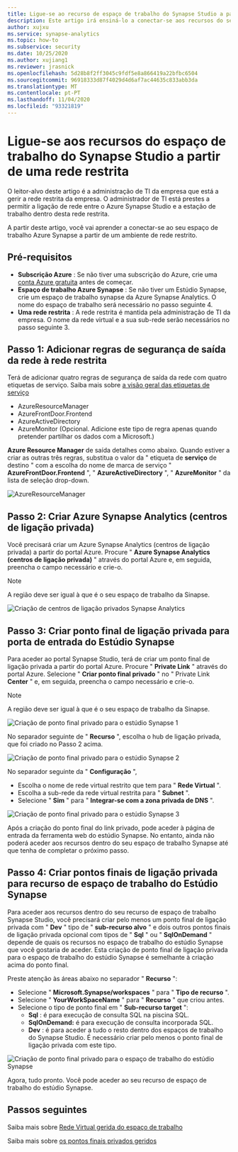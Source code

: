 ```yaml
---
title: Ligue-se ao recurso de espaço de trabalho do Synapse Studio a partir de uma rede restrita
description: Este artigo irá ensiná-lo a conectar-se aos recursos do seu espaço de trabalho Azure Synapse Studio a partir de uma rede restrita
author: xujxu
ms.service: synapse-analytics
ms.topic: how-to
ms.subservice: security
ms.date: 10/25/2020
ms.author: xujiang1
ms.reviewer: jrasnick
ms.openlocfilehash: 5d28b8f2ff3045c9fdf5e8a866419a22bfbc6504
ms.sourcegitcommit: 96918333d87f4029d4d6af7ac44635c833abb3da
ms.translationtype: MT
ms.contentlocale: pt-PT
ms.lasthandoff: 11/04/2020
ms.locfileid: "93321819"
---
```

# <a name="connect-to-synapse-studio-workspace-resources-from-a-restricted-network"></a>Ligue-se aos recursos do espaço de trabalho do Synapse Studio a partir de uma rede restrita

O leitor-alvo deste artigo é a administração de TI da empresa que está a gerir a rede restrita da empresa. O administrador de TI está prestes a permitir a ligação de rede entre o Azure Synapse Studio e a estação de trabalho dentro desta rede restrita.

A partir deste artigo, você vai aprender a conectar-se ao seu espaço de trabalho Azure Synapse a partir de um ambiente de rede restrito. 

## <a name="prerequisites"></a>Pré-requisitos

* **Subscrição Azure** : Se não tiver uma subscrição do Azure, crie uma [conta Azure gratuita](https://azure.microsoft.com/free/) antes de começar.
* **Espaço de trabalho Azure Synapse** : Se não tiver um Estúdio Synapse, crie um espaço de trabalho synapse da Azure Synapse Analytics. O nome do espaço de trabalho será necessário no passo seguinte 4.
* **Uma rede restrita** : A rede restrita é mantida pela administração de TI da empresa. O nome da rede virtual e a sua sub-rede serão necessários no passo seguinte 3.



## <a name="step-1-add-network-outbound-security-rules-to-the-restricted-network"></a>Passo 1: Adicionar regras de segurança de saída da rede à rede restrita

Terá de adicionar quatro regras de segurança de saída da rede com quatro etiquetas de serviço. Saiba mais sobre [a visão geral das etiquetas de serviço](/azure/virtual-network/service-tags-overview.md) 
* AzureResourceManager
* AzureFrontDoor.Frontend
* AzureActiveDirectory
* AzureMonitor (Opcional. Adicione este tipo de regra apenas quando pretender partilhar os dados com a Microsoft.)

**Azure Resource Manager** de saída detalhes como abaixo. Quando estiver a criar as outras três regras, substitua o valor da " etiqueta de **serviço** de destino " com a escolha do nome de marca de serviço " **AzureFrontDoor.Frontend** ", " **AzureActiveDirectory** ", " **AzureMonitor** " da lista de seleção drop-down.

![AzureResourceManager](./media/how-to-connect-to-workspace-from-restricted-network/arm-servicetag.png)


## <a name="step-2-create-azure-synapse-analytics-private-link-hubs"></a>Passo 2: Criar Azure Synapse Analytics (centros de ligação privada)

Você precisará criar um Azure Synapse Analytics (centros de ligação privada) a partir do portal Azure. Procure " **Azure Synapse Analytics (centros de ligação privada)** " através do portal Azure e, em seguida, preencha o campo necessário e crie-o. 

> [!Note]
> A região deve ser igual à que é o seu espaço de trabalho da Sinapse.

![Criação de centros de ligação privados Synapse Analytics](./media/how-to-connect-to-workspace-from-restricted-network/private-links.png)

## <a name="step-3-create-private-link-endpoint-for-synapse-studio-gateway"></a>Passo 3: Criar ponto final de ligação privada para porta de entrada do Estúdio Synapse

Para aceder ao portal Synapse Studio, terá de criar um ponto final de ligação privada a partir do portal Azure. Procure " **Private Link** " através do portal Azure. Selecione " **Criar ponto final privado** " no " Private Link **Center** " e, em seguida, preencha o campo necessário e crie-o. 

> [!Note]
> A região deve ser igual à que é o seu espaço de trabalho da Sinapse.

![Criação de ponto final privado para o estúdio Synapse 1](./media/how-to-connect-to-workspace-from-restricted-network/plink-endpoint-1.png)

No separador seguinte de " **Recurso** ", escolha o hub de ligação privada, que foi criado no Passo 2 acima.

![Criação de ponto final privado para o estúdio Synapse 2](./media/how-to-connect-to-workspace-from-restricted-network/plink-endpoint-2.png)

No separador seguinte da " **Configuração** ", 
* Escolha o nome de rede virtual restrito que tem para " **Rede Virtual** ".
* Escolha a sub-rede da rede virtual restrita para " **Subnet** ". 
* Selecione " **Sim** " para " **Integrar-se com a zona privada de DNS** ".

![Criação de ponto final privado para o estúdio Synapse 3](./media/how-to-connect-to-workspace-from-restricted-network/plink-endpoint-3.png)

Após a criação do ponto final do link privado, pode aceder à página de entrada da ferramenta web do estúdio Synapse. No entanto, ainda não poderá aceder aos recursos dentro do seu espaço de trabalho Synapse até que tenha de completar o próximo passo.

## <a name="step-4-create-private-link-endpoints-for-synapse-studio-workspace-resource"></a>Passo 4: Criar pontos finais de ligação privada para recurso de espaço de trabalho do Estúdio Synapse

Para aceder aos recursos dentro do seu recurso de espaço de trabalho Synapse Studio, você precisará criar pelo menos um ponto final de ligação privada com " **Dev** " tipo de " **sub-recurso alvo** " e dois outros pontos finais de ligação privada opcional com tipos de " **Sql** " ou " **SqlOnDemand** " depende de quais os recursos no espaço de trabalho do estúdio Synapse que você gostaria de aceder. Esta criação de ponto final de ligação privada para o espaço de trabalho do estúdio Synapse é semelhante à criação acima do ponto final.  

Preste atenção às áreas abaixo no separador " **Recurso** ":
* Selecione " **Microsoft.Synapse/workspaces** " para " **Tipo de recurso** ".
* Selecione " **YourWorkSpaceName** " para " **Recurso** " que criou antes.
* Selecione o tipo de ponto final em " **Sub-recurso target** ":
  * **Sql** : é para execução de consulta SQL na piscina SQL.
  * **SqlOnDemand:** é para execução de consulta incorporada SQL.
  * **Dev** : é para aceder a tudo o resto dentro dos espaços de trabalho do Synapse Studio. É necessário criar pelo menos o ponto final de ligação privada com este tipo.

![Criação de ponto final privado para o espaço de trabalho do estúdio Synapse](./media/how-to-connect-to-workspace-from-restricted-network/plinks-endpoint-ws-1.png)

Agora, tudo pronto. Você pode aceder ao seu recurso de espaço de trabalho do estúdio Synapse.

## <a name="next-steps"></a>Passos seguintes

Saiba mais sobre [Rede Virtual gerida do espaço de trabalho](./synapse-workspace-managed-vnet.md)

Saiba mais sobre [os pontos finais privados geridos](./synapse-workspace-managed-private-endpoints.md)
